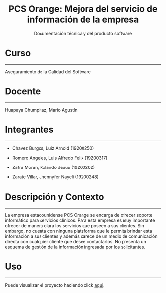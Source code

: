 
<h1 align="center"> PCS Orange: Mejora del servicio de información de la empresa</h1>
<p align="center"> Documentación técnica y del producto software</p>


# Curso
---

Aseguramiento de la Calidad del Software

# Docente
---

Huapaya Chumpitaz, Mario Agustín

# Integrantes
---

- Chavez Burgos, Luiz Arnold (19200250)

- Romero Angeles, Luis Alfredo Felix (19200317)

- Zafra Moran, Rolando Jesus (19200262)

- Zarate Villar, Jhennyfer Nayeli (19200248)


# Descripción y Contexto
---

La empresa estadounidense PCS Orange se encarga de ofrecer soporte informático para servicios clínicos. Para esta empresa es muy importante ofrecer de manera clara los servicios que poseen a sus clientes. Sin embargo, no cuenta con ninguna plataforma que le permita brindar esta información a sus clientes y además carece de un medio de comunicación directa con cualquier cliente que desee contactarlos. No presenta un esquema de gestión de la información ingresada por los solicitantes.


# Uso
---

Puede visualizar el proyecto haciendo click [aqui](https://acsunmsm.herokuapp.com/en).
